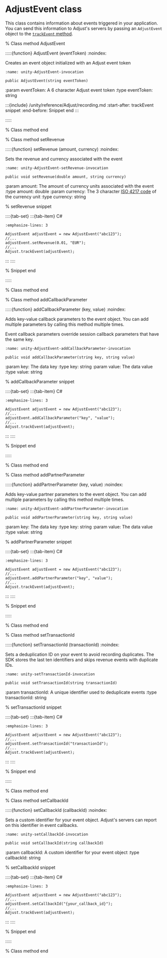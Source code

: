 # AdjustEvent class

This class contains information about events triggered in your application. You can send this information to Adjust's servers by passing an `AdjustEvent` object to the [`trackEvent` method](unity-trackEvent-invocation).

% Class method AdjustEvent

:::::{function} AdjustEvent (eventToken)
:noindex:

Creates an event object initialized with an Adjust event token

```{code-block} cs
:name: unity-AdjustEvent-invocation

public AdjustEvent(string eventToken)
```

:param eventToken: A 6 character Adjust event token
:type eventToken: string

:::{include} /unity/reference/Adjust/recording.md
:start-after: trackEvent snippet
:end-before: Snippet end
:::

:::::

% Class method end

% Class method setRevenue

:::::{function} setRevenue (amount, currency)
:noindex:

Sets the revenue and currency associated with the event

```{code-block} cs
:name: unity-AdjustEvent-setRevenue-invocation

public void setRevenue(double amount, string currency)
```

:param amount: The amount of currency units associated with the event
:type amount: double
:param currency: The 3 character [ISO 4217 code](https://www.iban.com/currency-codes) of the currency unit
:type currency: string

% setRevenue snippet

::::{tab-set}
:::{tab-item} C#
```{code-block} cs
:emphasize-lines: 3

AdjustEvent adjustEvent = new AdjustEvent("abc123");
//...
adjustEvent.setRevenue(0.01, "EUR");
//...
Adjust.trackEvent(adjustEvent);
```
:::
::::

% Snippet end

:::::

% Class method end

% Class method addCallbackParameter

:::::{function} addCallbackParameter (key, value)
:noindex:

Adds key-value callback parameters to the event object. You can add multiple parameters by calling this method multiple times.

Event callback parameters override session callback parameters that have the same key.

```{code-block} cs
:name: unity-AdjustEvent-addCallbackParameter-invocation

public void addCallbackParameter(string key, string value)
```

:param key: The data key
:type key: string
:param value: The data value
:type value: string

% addCallbackParameter snippet

::::{tab-set}
:::{tab-item} C#
```{code-block} cs
:emphasize-lines: 3

AdjustEvent adjustEvent = new AdjustEvent("abc123");
//...
adjustEvent.addCallbackParameter("key", "value");
//...
Adjust.trackEvent(adjustEvent);
```
:::
::::

% Snippet end

:::::

% Class method end

% Class method addPartnerParameter

:::::{function} addPartnerParameter (key, value)
:noindex:

Adds key-value partner parameters to the event object. You can add multiple parameters by calling this method multiple times.

```{code-block} cs
:name: unity-AdjustEvent-addPartnerParameter-invocation

public void addPartnerParameter(string key, string value)
```

:param key: The data key
:type key: string
:param value: The data value
:type value: string

% addPartnerParameter snippet

::::{tab-set}
:::{tab-item} C#
```{code-block} cs
:emphasize-lines: 3

AdjustEvent adjustEvent = new AdjustEvent("abc123");
//...
adjustEvent.addPartnerParameter("key", "value");
//...
Adjust.trackEvent(adjustEvent);
```
:::
::::

% Snippet end

:::::

% Class method end

% Class method setTransactionId

:::::{function} setTransactionId (transactionId)
:noindex:

Sets a deduplication ID on your event to avoid recording duplicates. The SDK stores the last ten identifiers and skips revenue events with duplicate IDs.

```{code-block} cs
:name: unity-setTransactionId-invocation

public void setTransactionId(string transactionId)
```

:param transactionId: A unique identifier used to deduplicate events
:type transactionId: string

% setTransactionId snippet

::::{tab-set}
:::{tab-item} C#
```{code-block} cs
:emphasize-lines: 3

AdjustEvent adjustEvent = new AdjustEvent("abc123");
//...
adjustEvent.setTransactionId("transactionId");
//...
Adjust.trackEvent(adjustEvent);
```
:::
::::

% Snippet end

:::::

% Class method end

% Class method setCallbackId

:::::{function} setCallbackId (callbackId)
:noindex:

Sets a custom identifier for your event object. Adjust's servers can report on this identifier in event callbacks.

```{code-block} cs
:name: unity-setCallbackId-invocation

public void setCallbackId(string callbackId)
```

:param callbackId: A custom identifier for your event object
:type callbackId: string

% setCallbackId snippet

::::{tab-set}
:::{tab-item} C#
```{code-block} cs
:emphasize-lines: 3

AdjustEvent adjustEvent = new AdjustEvent("abc123");
//...
adjustEvent.setCallbackId("{your_callback_id}");
//...
Adjust.trackEvent(adjustEvent);
```
:::
::::

% Snippet end

:::::

% Class method end
